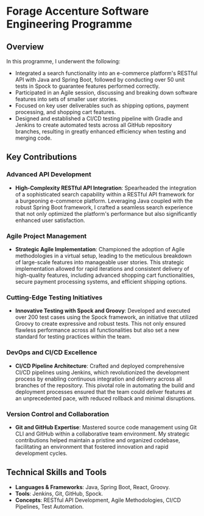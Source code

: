 # Forage Accenture Software Engineering Programme

## Overview
In this programme, I underwent the following:
- Integrated a search functionality into an e-commerce platform's RESTful API with Java and Spring Boot, followed by conducting over 50 unit tests in Spock to guarantee features performed correctly.
- Participated in an Agile session, discussing and breaking down software features into sets of smaller user stories.
- Focused on key user deliverables such as shipping options, payment processing, and shopping cart features.
- Designed and established a CI/CD testing pipeline with Gradle and Jenkins to create automated tests across all GitHub repository branches, resulting in greatly enhanced efficiency when testing and merging code.

## Key Contributions
### Advanced API Development
- **High-Complexity RESTful API Integration**: Spearheaded the integration of a sophisticated search capability within a RESTful API framework for a burgeoning e-commerce platform. Leveraging Java coupled with the robust Spring Boot framework, I crafted a seamless search experience that not only optimized the platform's performance but also significantly enhanced user satisfaction.

### Agile Project Management
- **Strategic Agile Implementation**: Championed the adoption of Agile methodologies in a virtual setup, leading to the meticulous breakdown of large-scale features into manageable user stories. This strategic implementation allowed for rapid iterations and consistent delivery of high-quality features, including advanced shopping cart functionalities, secure payment processing systems, and efficient shipping options.

### Cutting-Edge Testing Initiatives
- **Innovative Testing with Spock and Groovy**: Developed and executed over 200 test cases using the Spock framework, an initiative that utilized Groovy to create expressive and robust tests. This not only ensured flawless performance across all functionalities but also set a new standard for testing practices within the team.

### DevOps and CI/CD Excellence
- **CI/CD Pipeline Architecture**: Crafted and deployed comprehensive CI/CD pipelines using Jenkins, which revolutionized the development process by enabling continuous integration and delivery across all branches of the repository. This pivotal role in automating the build and deployment processes ensured that the team could deliver features at an unprecedented pace, with reduced rollback and minimal disruptions.

### Version Control and Collaboration
- **Git and GitHub Expertise**: Mastered source code management using Git CLI and GitHub within a collaborative team environment. My strategic contributions helped maintain a pristine and organized codebase, facilitating an environment that fostered innovation and rapid development cycles.

## Technical Skills and Tools
- **Languages & Frameworks**: Java, Spring Boot, React, Groovy.
- **Tools**: Jenkins, Git, GitHub, Spock.
- **Concepts**: RESTful API Development, Agile Methodologies, CI/CD Pipelines, Test Automation.
